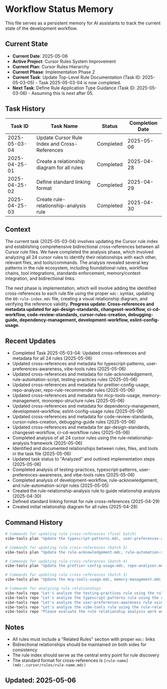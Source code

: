 # Workflow Status Memory

This file serves as a persistent memory for AI assistants to track the current state of the development workflow.

## Current State

- **Current Date**: 2025-05-06
- **Active Project**: Cursor Rules System Improvement
- **Current Plan**: Cursor Rules Hierarchy
- **Current Phase**: Implementation Phase 2
- **Current Task**: Update Top-Level Rule Documentation (Task ID: 2025-05-03-05) - Task 2025-05-03-04 is now completed.
- **Next Task**: Define Rule Application Type Guidance (Task ID: 2025-05-03-06) - Assuming this is next after 05.

## Task History

| Task ID | Task Name | Status | Completion Date |
|---------|-----------|--------|----------------|
| 2025-05-03-04 | Update Cursor Rule Index and Cross-References | Completed | 2025-05-06 |
| 2025-04-25-01 | Create a relationship diagram for all rules | Completed | 2025-04-28 |
| 2025-04-25-02 | Define standard linking format | Completed | 2025-04-29 |
| 2025-04-25-03 | Create rule-relationship-analysis rule | Completed | 2025-04-30 |

## Context

The current task (2025-05-03-04) involves updating the Cursor rule index and establishing comprehensive bidirectional cross-references between all Cursor rule files. We have completed the analysis phase, which involved analyzing all 24 cursor rules to identify their relationships with each other, relevant files, and tools/commands. The analysis revealed several key patterns in the rule ecosystem, including foundational rules, workflow chains, tool integrations, standards enforcement, memory/context integration, and bidirectional links.

The next phase is implementation, which will involve adding the identified cross-references to each rule file using the proper `mdc:` syntax, updating the `00-rule-index.mdc` file, creating a visual relationship diagram, and verifying the reference validity. **Progress update: Cross-references and metadata updated for api-design-standards, changeset-workflow, ci-cd-workflow, code-review-standards, cursor-rules-creation, debugging-guide, dependency-management, development-workflow, eslint-config-usage.**

## Recent Updates

- Completed Task 2025-05-03-04: Updated cross-references and metadata for all 24 rules (2025-05-06)
- Updated cross-references and metadata for typescript-patterns, user-preferences-awareness, vibe-tools rules (2025-05-06)
- Updated cross-references and metadata for rule-acknowledgement, rule-automation-script, testing-practices rules (2025-05-06)
- Updated cross-references and metadata for prettier-config-usage, repo-analyzer, repo-rule-recommender rules (2025-05-06)
- Updated cross-references and metadata for mcp-tools-usage, memory-management, monorepo-structure rules (2025-05-06)
- Updated cross-references and metadata for dependency-management, development-workflow, eslint-config-usage rules (2025-05-06)
- Updated cross-references and metadata for code-review-standards, cursor-rules-creation, debugging-guide rules (2025-05-06)
- Updated cross-references and metadata for api-design-standards, changeset-workflow, ci-cd-workflow rules (2025-05-06)
- Completed analysis of all 24 cursor rules using the rule-relationship-analysis framework (2025-05-06)
- Identified and documented relationships between rules, files, and tools in the task file (2025-05-06)
- Updated task status to "Analyzed" and outlined implementation steps (2025-05-06)
- Completed analysis of testing-practices, typescript-patterns, user-preferences-awareness, and vibe-tools rules (2025-05-06)
- Completed analysis of development-workflow, rule-acknowledgement, and rule-automation-script rules (2025-05-05)
- Created the rule-relationship-analysis rule to guide relationship analysis (2025-04-30)
- Defined standard linking format for rule cross-references (2025-04-29)
- Created initial relationship diagram for all rules (2025-04-28)

## Command History

```bash
# Commands for updating rule cross-references (final batch)
vibe-tools plan "Update the typescript-patterns.mdc, user-preferences-awareness.mdc, and vibe-tools.mdc rule files..."

# Commands for updating rule cross-references (batch 5)
vibe-tools plan "Update the rule-acknowledgement.mdc, rule-automation-script.mdc, and testing-practices.mdc rule files..."

# Commands for updating rule cross-references (batch 4)
vibe-tools plan "Update the prettier-config-usage.mdc, repo-analyzer.mdc, and repo-rule-recommender.mdc rule files..."

# Commands for updating rule cross-references (batch 3)
vibe-tools plan "Update the mcp-tools-usage.mdc, memory-management.mdc, and monorepo-structure.mdc rule files..."

# Commands for analyzing rule relationships
vibe-tools repo "Let's analyze the testing-practices rule using the rule-relationship-analysis framework."
vibe-tools repo "Let's analyze the typescript-patterns rule using the rule-relationship-analysis framework."
vibe-tools repo "Let's analyze the user-preferences-awareness rule using the rule-relationship-analysis framework."
vibe-tools repo "Let's analyze the vibe-tools rule using the rule-relationship-analysis framework."
vibe-tools repo "Please evaluate the rule relationship analysis work we've completed in docs/tasks/2025-05-03-04.md."
```

## Notes

- All rules must include a "Related Rules" section with proper `mdc:` links
- Bidirectional relationships should be maintained on both sides for consistency
- The rule index should serve as the central entry point for rule discovery
- The standard format for cross-references is `[rule-name](mdc:.cursor/rules/rule-name.mdc)`

## Updated: 2025-05-06
